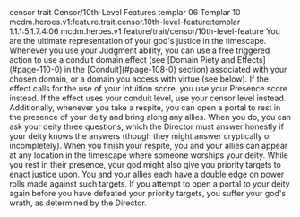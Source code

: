 <ability>
  <metadata>
    <class>censor</class>
    <feature_type>trait</feature_type>
    <file_dpath>Censor/10th-Level Features</file_dpath>
    <item_id>templar</item_id>
    <item_index>06</item_index>
    <item_name>Templar</item_name>
    <level>10</level>
    <scc>mcdm.heroes.v1:feature.trait.censor.10th-level-feature:templar</scc>
    <scdc>1.1.1:5.1.7.4:06</scdc>
    <source>mcdm.heroes.v1</source>
    <type>feature/trait/censor/10th-level-feature</type>
  </metadata>
  <effects>
    <effect type="mundane">You are the ultimate representation of your god&apos;s justice in the timescape. Whenever you use your Judgment ability, you can use a free triggered action to use a conduit domain effect (see [Domain Piety and Effects](#page-110-0) in the [Conduit](#page-108-0) section) associated with your chosen domain, or a domain you access with virtue (see below). If the effect calls for the use of your Intuition score, you use your Presence score instead. If the effect uses your conduit level, use your censor level instead.
Additionally, whenever you take a respite, you can open a portal to rest in the presence of your deity and bring along any allies. When you do, you can ask your deity three questions, which the Director must
answer honestly if your deity knows the answers (though they might answer cryptically or incompletely). When you finish your respite, you and your allies can appear at any location in the timescape where someone worships your deity.
While you rest in their presence, your god might also give you priority targets to enact justice upon. You and your allies each have a double edge on power rolls made against such targets. If you attempt to open a portal to your deity again before you have defeated your priority targets, you suffer your god&apos;s wrath, as determined by the Director.</effect>
  </effects>
</ability>
